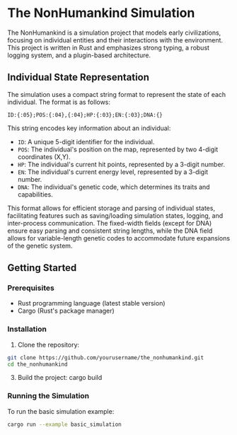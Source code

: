 # The NonHumankind Simulation

The NonHumankind is a simulation project that models early civilizations, focusing on individual entities and their interactions with the environment. This project is written in Rust and emphasizes strong typing, a robust logging system, and a plugin-based architecture.

## Individual State Representation

The simulation uses a compact string format to represent the state of each individual. The format is as follows:

`ID:{:05};POS:{:04},{:04};HP:{:03};EN:{:03};DNA:{}`

This string encodes key information about an individual:
- `ID`: A unique 5-digit identifier for the individual.
- `POS`: The individual's position on the map, represented by two 4-digit coordinates (X,Y).
- `HP`: The individual's current hit points, represented by a 3-digit number.
- `EN`: The individual's current energy level, represented by a 3-digit number.
- `DNA`: The individual's genetic code, which determines its traits and capabilities.

This format allows for efficient storage and parsing of individual states, facilitating features such as saving/loading simulation states, logging, and inter-process communication. The fixed-width fields (except for DNA) ensure easy parsing and consistent string lengths, while the DNA field allows for variable-length genetic codes to accommodate future expansions of the genetic system.


## Getting Started

### Prerequisites

- Rust programming language (latest stable version)
- Cargo (Rust's package manager)

### Installation

1. Clone the repository:

```sh
git clone https://github.com/yourusername/the_nonhumankind.git
cd the_nonhumankind
```

3. Build the project:
cargo build


### Running the Simulation

To run the basic simulation example:

```sh
cargo run --example basic_simulation
```
